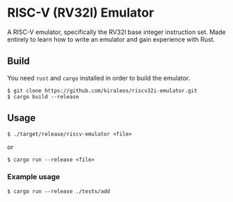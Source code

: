 # RISC-V (RV32I) Emulator
A RISC-V emulator, specifically the RV32I base integer instruction set.
Made entirely to learn how to write an emulator and gain experience with Rust.

## Build
You need `rust` and `cargo` installed in order to build the emulator.
```
$ git clone https://github.com/kiraleos/riscv32i-emulator.git
$ cargo build --release
```
## Usage
```
$ ./target/release/riscv-emulator <file>
```
or
```
$ cargo run --release <file>
```

### Example usage
```
$ cargo run --release ./tests/add
```
